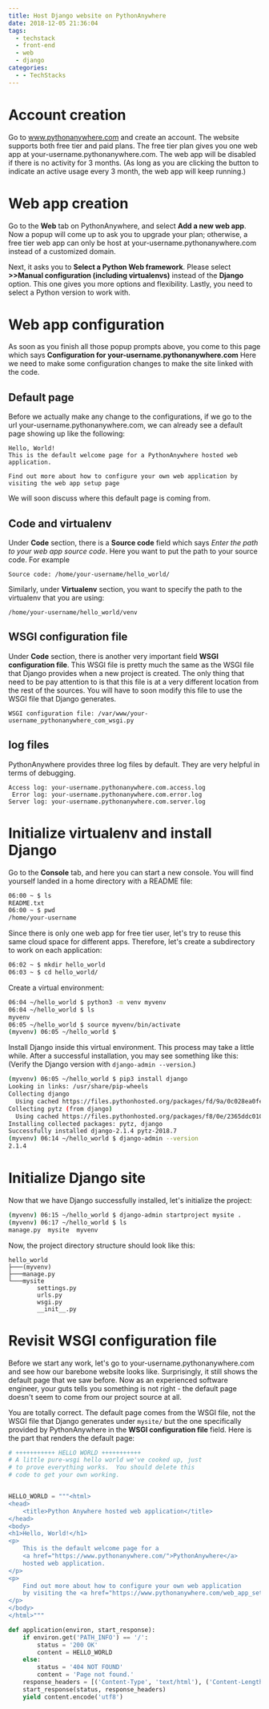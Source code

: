 ```yaml
---
title: Host Django website on PythonAnywhere
date: 2018-12-05 21:36:04
tags:
  - techstack
  - front-end
  - web
  - django
categories:
  - - TechStacks
---
```


# Account creation

Go to www.pythonanywhere.com and create an account. The website supports both free tier and paid plans. The free tier plan gives you one web app at your-username.pythonanywhere.com. The web app will be disabled if there is no activity for 3 months. (As long as you are clicking the button to indicate an active usage every 3 month, the web app will keep running.)

# Web app creation

Go to the **Web** tab on PythonAnywhere, and select **Add a new web app**. Now a popup will come up to ask you to upgrade your plan; otherwise, a free tier web app can only be host at your-username.pythonanywhere.com instead of a customized domain.

Next, it asks you to **Select a Python Web framework**. Please select **>>Manual configuration (including virtualenvs)** instead of the **Django** option. This one gives you more options and flexibility. Lastly, you need to select a Python version to work with.

# Web app configuration

As soon as you finish all those popup prompts above, you come to this page which says **Configuration for your-username.pythonanywhere.com** Here we need to make some configuration changes to make the site linked with the code.

## Default page

Before we actually make any change to the configurations, if we go to the url your-username.pythonanywhere.com, we can already see a default page showing up like the following:

```
Hello, World!
This is the default welcome page for a PythonAnywhere hosted web application.

Find out more about how to configure your own web application by visiting the web app setup page
```

We will soon discuss where this default page is coming from.

## Code and virtualenv

Under **Code** section, there is a **Source code** field which says *Enter the path to your web app source code*. Here you want to put the path to your source code. For example

```
Source code: /home/your-username/hello_world/
```

Similarly, under **Virtualenv** section, you want to specify the path to the virtualenv that you are using:

```
/home/your-username/hello_world/venv
```

## WSGI configuration file

Under **Code** section, there is another very important field **WSGI configuration file**. This WSGI file is pretty much the same as the WSGI file that Django provides when a new project is created. The only thing that need to be pay attention to is that this file is at a very different location from the rest of the sources. You will have to soon modify this file to use the WSGI file that Django generates.

```
WSGI configuration file: /var/www/your-username_pythonanywhere_com_wsgi.py
```

## log files

PythonAnywhere provides three log files by default. They are very helpful in terms of debugging.

```
Access log: your-username.pythonanywhere.com.access.log
 Error log: your-username.pythonanywhere.com.error.log
Server log: your-username.pythonanywhere.com.server.log
```

# Initialize virtualenv and install Django

Go to the **Console** tab, and here you can start a new console. You will find yourself landed in a home directory with a README file:

```bash
06:00 ~ $ ls
README.txt
06:00 ~ $ pwd
/home/your-username
```

Since there is only one web app for free tier user, let's try to reuse this same cloud space for different apps. Therefore, let's create a subdirectory to work on each application:

```bash
06:02 ~ $ mkdir hello_world
06:03 ~ $ cd hello_world/
```

Create a virtual environment:

```bash
06:04 ~/hello_world $ python3 -m venv myvenv
06:04 ~/hello_world $ ls
myvenv
06:05 ~/hello_world $ source myvenv/bin/activate
(myvenv) 06:05 ~/hello_world $  
```

Install Django inside this virtual environment. This process may take a little while. After a successful installation, you may see something like this: (Verify the Django version with `django-admin --version`.)

```bash
(myvenv) 06:05 ~/hello_world $ pip3 install django
Looking in links: /usr/share/pip-wheels
Collecting django
  Using cached https://files.pythonhosted.org/packages/fd/9a/0c028ea0fe4f5803dda1a7afabeed958d0c8b79b0fe762ffbf728db3b90d/Django-2.1.4-py3-none-any.whl
Collecting pytz (from django)
  Using cached https://files.pythonhosted.org/packages/f8/0e/2365ddc010afb3d79147f1dd544e5ee24bf4ece58ab99b16fbb465ce6dc0/pytz-2018.7-py2.py3-none-any.whl
Installing collected packages: pytz, django
Successfully installed django-2.1.4 pytz-2018.7 
(myvenv) 06:14 ~/hello_world $ django-admin --version
2.1.4
```

# Initialize Django site

Now that we have Django successfully installed, let's initialize the project:

```bash
(myvenv) 06:15 ~/hello_world $ django-admin startproject mysite .
(myvenv) 06:17 ~/hello_world $ ls
manage.py  mysite  myvenv
```

Now, the project directory structure should look like this:

```
hello_world
├───(myvenv)
├───manage.py
└───mysite
        settings.py
        urls.py
        wsgi.py
        __init__.py
```

# Revisit WSGI configuration file

Before we start any work, let's go to your-username.pythonanywhere.com and see how our barebone website looks like. Surprisingly, it still shows the default page that we saw before. Now as an experienced software engineer, your guts tells you something is not right - the default page doesn't seem to come from our project source at all. 

You are totally correct. The default page comes from the WSGI file, not the WSGI file that Django generates under `mysite/` but the one specifically provided by PythonAnywhere in the **WSGI configuration file** field. Here is the part that renders the default page:

```python
# +++++++++++ HELLO WORLD +++++++++++
# A little pure-wsgi hello world we've cooked up, just
# to prove everything works.  You should delete this
# code to get your own working.


HELLO_WORLD = """<html>
<head>
    <title>Python Anywhere hosted web application</title>
</head>
<body>
<h1>Hello, World!</h1>
<p>
    This is the default welcome page for a
    <a href="https://www.pythonanywhere.com/">PythonAnywhere</a>
    hosted web application.
</p>
<p>
    Find out more about how to configure your own web application
    by visiting the <a href="https://www.pythonanywhere.com/web_app_setup/">web app setup</a> page
</p>
</body>
</html>"""

def application(environ, start_response):
    if environ.get('PATH_INFO') == '/':
        status = '200 OK'
        content = HELLO_WORLD
    else:
        status = '404 NOT FOUND'
        content = 'Page not found.'
    response_headers = [('Content-Type', 'text/html'), ('Content-Length', str(len(content)))]
    start_response(status, response_headers)
    yield content.encode('utf8')
```